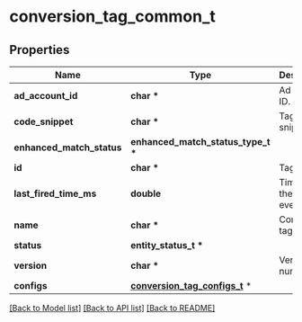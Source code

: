 # conversion_tag_common_t

## Properties
Name | Type | Description | Notes
------------ | ------------- | ------------- | -------------
**ad_account_id** | **char \*** | Ad account ID. | [optional] 
**code_snippet** | **char \*** | Tag code snippet. | [optional] 
**enhanced_match_status** | **enhanced_match_status_type_t \*** |  | [optional] 
**id** | **char \*** | Tag ID. | [optional] 
**last_fired_time_ms** | **double** | Time for the last event fired. | [optional] 
**name** | **char \*** | Conversion tag name. | [optional] 
**status** | **entity_status_t \*** |  | [optional] 
**version** | **char \*** | Version number. | [optional] 
**configs** | [**conversion_tag_configs_t**](conversion_tag_configs.md) \* |  | [optional] 

[[Back to Model list]](../README.md#documentation-for-models) [[Back to API list]](../README.md#documentation-for-api-endpoints) [[Back to README]](../README.md)


